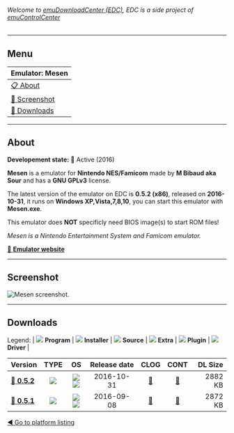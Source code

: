 ###### Welcome to [emuDownloadCenter (EDC)](https://github.com/PhoenixInteractiveNL/emuDownloadCenter/wiki/), EDC is a side project of [emuControlCenter](https://github.com/PhoenixInteractiveNL/emuControlCenter/wiki/)
***
## Menu
| **Emulator: Mesen** |
|:---------|
| [:clipboard: About](#about) |
| [:sunrise: Screenshot](#screenshot) |
| [:floppy_disk: Downloads](#downloads) |
***
## About
**Developement state:** :large_blue_circle: Active (2016)

**Mesen** is a emulator for **Nintendo NES/Famicom** made by **M Bibaud aka Sour** and has a **GNU GPLv3** license.

The latest version of the emulator on EDC is **0.5.2 (x86)**, released on **2016-10-31**, it runs on **Windows XP,Vista,7,8,10**, you can start this emulator with **Mesen.exe**.

This emulator does **NOT** specificly need BIOS image(s) to start ROM files!

_Mesen is a Nintendo Entertainment System and Famicom emulator._

[:link: **Emulator website**](http://mesen.ca)
***
## Screenshot
![](https://raw.githubusercontent.com/PhoenixInteractiveNL/emuDownloadCenter/master/hooks/mesen/emulator_screen_01.jpg "Mesen screenshot.")
***
## Downloads
Legend:
| ![](https://raw.githubusercontent.com/wiki/PhoenixInteractiveNL/emuDownloadCenter/images_misc/icon_program_24.png) **Program** | 
![](https://raw.githubusercontent.com/wiki/PhoenixInteractiveNL/emuDownloadCenter/images_misc/icon_installer_24.png) **Installer** | 
![](https://raw.githubusercontent.com/wiki/PhoenixInteractiveNL/emuDownloadCenter/images_misc/icon_source_code_24.png) **Source** | 
![](https://raw.githubusercontent.com/wiki/PhoenixInteractiveNL/emuDownloadCenter/images_misc/icon_extra_24.png) **Extra** | 
![](https://raw.githubusercontent.com/wiki/PhoenixInteractiveNL/emuDownloadCenter/images_misc/icon_plugin_24.png) **Plugin** | 
![](https://raw.githubusercontent.com/wiki/PhoenixInteractiveNL/emuDownloadCenter/images_misc/icon_driver_24.png) **Driver** | 
 
| Version | TYPE | OS | Release date | CLOG | CONT | DL Size |
|:--------|:----:|:--:|:------------:|:----:|:----:|--------:|
| [:floppy_disk: **0.5.2**](https://github.com/PhoenixInteractiveNL/edc-repo0004/raw/master/mesen/0.5.2.7z) | ![](https://raw.githubusercontent.com/wiki/PhoenixInteractiveNL/emuDownloadCenter/images_misc/icon_program_24.png) | ![](https://raw.githubusercontent.com/wiki/PhoenixInteractiveNL/emuDownloadCenter/images_misc/logo_windows_24.png)![](https://raw.githubusercontent.com/wiki/PhoenixInteractiveNL/emuDownloadCenter/images_misc/icon_32-bit_24.png) | 2016-10-31 | [:page_facing_up:](https://github.com/PhoenixInteractiveNL/edc-repo0004/blob/master/mesen/0.5.2_changelog.txt) | [:mag_right:](https://github.com/PhoenixInteractiveNL/edc-repo0004/blob/master/mesen/0.5.2_contents.txt) | 2882 KB |
| [:floppy_disk: **0.5.1**](https://github.com/PhoenixInteractiveNL/edc-repo0004/raw/master/mesen/0.5.1.7z) | ![](https://raw.githubusercontent.com/wiki/PhoenixInteractiveNL/emuDownloadCenter/images_misc/icon_program_24.png) | ![](https://raw.githubusercontent.com/wiki/PhoenixInteractiveNL/emuDownloadCenter/images_misc/logo_windows_24.png)![](https://raw.githubusercontent.com/wiki/PhoenixInteractiveNL/emuDownloadCenter/images_misc/icon_32-bit_24.png) | 2016-09-08 | [:page_facing_up:](https://github.com/PhoenixInteractiveNL/edc-repo0004/blob/master/mesen/0.5.1_changelog.txt) | [:mag_right:](https://github.com/PhoenixInteractiveNL/edc-repo0004/blob/master/mesen/0.5.1_contents.txt) | 2872 KB |

[:arrow_backward: Go to platform listing](https://github.com/PhoenixInteractiveNL/emuDownloadCenter/wiki/EDC-Platform-List)
